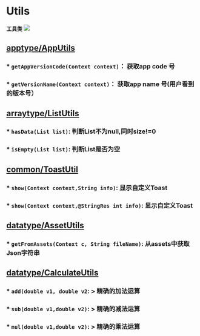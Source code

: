 # Utils
**工具类**
[![](https://jitpack.io/v/UamaHZ/Utils.svg)](https://jitpack.io/#UamaHZ/Utils)

## [apptype/AppUtils](https://github.com/UamaHZ/Utils/blob/master/uamautils/src/main/java/com/lvman/uamautil/apptype/AppUtils.java)
### * `getAppVersionCode(Context context)`： 获取app code 号
### * `getVersionName(Context context)`： 获取app name 号(用户看到的版本号）

## [arraytype/ListUtils](https://github.com/UamaHZ/Utils/blob/master/uamautils/src/main/java/com/lvman/uamautil/arraytype/ListUtils.java)
### * `hasData(List list)`: 判断List不为null,同时size!=0
### * `isEmpty(List list)`: 判断List是否为空

## [common/ToastUtil](https://github.com/UamaHZ/Utils/blob/master/uamautils/src/main/java/com/lvman/uamautil/common/ToastUtil.java)
### * `show(Context context,String info)`: 显示自定义Toast
### * `show(Context context,@StringRes int info)`: 显示自定义Toast

## [datatype/AssetUtils](https://github.com/UamaHZ/Utils/blob/master/uamautils/src/main/java/com/lvman/uamautil/datatype/AssetUtils.java)
### * `getFromAssets(Context c, String fileName)`: 从assets中获取Json字符串

## [datatype/CalculateUtils](https://github.com/UamaHZ/Utils/blob/master/uamautils/src/main/java/com/lvman/uamautil/datatype/CalculateUtils.java)
### * `add(double v1, double v2`: > 精确的加法运算
### * `sub(double v1,double v2)`: > 精确的减法运算
### * `mul(double v1,double v2)`: > 精确的乘法运算
